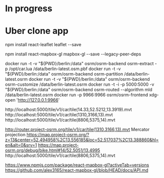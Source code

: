 # In progress
# Uber clone app

npm install react-leaflet leaflet --save


npm install react-mapbox-gl mapbox-gl --save --legacy-peer-deps

docker run -t -v "${PWD}/berlin:/data" osrm/osrm-backend osrm-extract -p /opt/car.lua /data/berlin-latest.osm.pbf
docker run -t -v "${PWD}/berlin:/data" osrm/osrm-backend osrm-partition /data/berlin-latest.osrm
docker run -t -v "${PWD}/berlin:/data" osrm/osrm-backend osrm-customize /data/berlin-latest.osrm
docker run -t -i -p 5000:5000 -v "${PWD}/berlin:/data" osrm/osrm-backend osrm-routed --algorithm mld /data/berlin-latest.osrm
docker run -p 9966:9966 osrm/osrm-frontend   xdg-open 'http://127.0.0.1:9966'

http://localhost:5000/tile/v1/car/tile(14.33,52.5212,13.3919).mvt
http://localhost:5000/tile/v1/car/tile(1310,3166,13).mvt
http://localhost:5000/tile/v1/car/tile(8806,5375,14).mvt

http://router.project-osrm.org/tile/v1/car/tile(1310,3166,13).mvt
Mercator projection
https://map.project-osrm.org/?z=13&center=52.494958%2C13.556185&loc=52.517037%2C13.388860&hl=en&alt=0&srv=1
https://map.project-osrm.org/debug/bike.html#14/52.5051/13.4995
http://localhost:5000/tile/v1/car/tile(8806,5375,14).mvt


https://www.npmjs.com/package/react-mapbox-gl?activeTab=versions
https://github.com/alex3165/react-mapbox-gl/blob/HEAD/docs/API.md